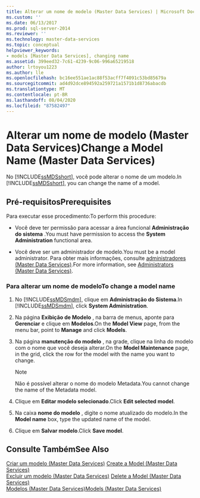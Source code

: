 ```yaml
---
title: Alterar um nome de modelo (Master Data Services) | Microsoft Docs
ms.custom: ''
ms.date: 06/13/2017
ms.prod: sql-server-2014
ms.reviewer: ''
ms.technology: master-data-services
ms.topic: conceptual
helpviewer_keywords:
- models [Master Data Services], changing name
ms.assetid: 399eed32-7c61-4239-9c06-996a65219518
author: lrtoyou1223
ms.author: lle
ms.openlocfilehash: bc16ee551ae1ac88f53acff7f4091c53bd85679a
ms.sourcegitcommit: ad4d92dce894592a259721a1571b1d8736abacdb
ms.translationtype: MT
ms.contentlocale: pt-BR
ms.lasthandoff: 08/04/2020
ms.locfileid: "87582497"
---
```

# <a name="change-a-model-name-master-data-services"></a><span data-ttu-id="65df2-102">Alterar um nome de modelo (Master Data Services)</span><span class="sxs-lookup"><span data-stu-id="65df2-102">Change a Model Name (Master Data Services)</span></span>
  <span data-ttu-id="65df2-103">No [!INCLUDE[ssMDSshort](../includes/ssmdsshort-md.md)], você pode alterar o nome de um modelo.</span><span class="sxs-lookup"><span data-stu-id="65df2-103">In [!INCLUDE[ssMDSshort](../includes/ssmdsshort-md.md)], you can change the name of a model.</span></span>  
  
## <a name="prerequisites"></a><span data-ttu-id="65df2-104">Pré-requisitos</span><span class="sxs-lookup"><span data-stu-id="65df2-104">Prerequisites</span></span>  
 <span data-ttu-id="65df2-105">Para executar esse procedimento:</span><span class="sxs-lookup"><span data-stu-id="65df2-105">To perform this procedure:</span></span>  
  
-   <span data-ttu-id="65df2-106">Você deve ter permissão para acessar a área funcional **Administração do sistema** .</span><span class="sxs-lookup"><span data-stu-id="65df2-106">You must have permission to access the **System Administration** functional area.</span></span>  
  
-   <span data-ttu-id="65df2-107">Você deve ser um administrador de modelo.</span><span class="sxs-lookup"><span data-stu-id="65df2-107">You must be a model administrator.</span></span> <span data-ttu-id="65df2-108">Para obter mais informações, consulte [administradores &#40;Master Data Services&#41;](administrators-master-data-services.md).</span><span class="sxs-lookup"><span data-stu-id="65df2-108">For more information, see [Administrators &#40;Master Data Services&#41;](administrators-master-data-services.md).</span></span>  
  
### <a name="to-change-a-model-name"></a><span data-ttu-id="65df2-109">Para alterar um nome de modelo</span><span class="sxs-lookup"><span data-stu-id="65df2-109">To change a model name</span></span>  
  
1.  <span data-ttu-id="65df2-110">No [!INCLUDE[ssMDSmdm](../includes/ssmdsmdm-md.md)], clique em **Administração do Sistema**.</span><span class="sxs-lookup"><span data-stu-id="65df2-110">In [!INCLUDE[ssMDSmdm](../includes/ssmdsmdm-md.md)], click **System Administration**.</span></span>  
  
2.  <span data-ttu-id="65df2-111">Na página **Exibição de Modelo** , na barra de menus, aponte para **Gerenciar** e clique em **Modelos**.</span><span class="sxs-lookup"><span data-stu-id="65df2-111">On the **Model View** page, from the menu bar, point to **Manage** and click **Models**.</span></span>  
  
3.  <span data-ttu-id="65df2-112">Na página **manutenção do modelo** , na grade, clique na linha do modelo com o nome que você deseja alterar.</span><span class="sxs-lookup"><span data-stu-id="65df2-112">On the **Model Maintenance** page, in the grid, click the row for the model with the name you want to change.</span></span>  
  
    > [!NOTE]  
    >  <span data-ttu-id="65df2-113">Não é possível alterar o nome do modelo Metadata.</span><span class="sxs-lookup"><span data-stu-id="65df2-113">You cannot change the name of the Metadata model.</span></span>  
  
4.  <span data-ttu-id="65df2-114">Clique em **Editar modelo selecionado**.</span><span class="sxs-lookup"><span data-stu-id="65df2-114">Click **Edit selected model**.</span></span>  
  
5.  <span data-ttu-id="65df2-115">Na caixa **nome do modelo** , digite o nome atualizado do modelo.</span><span class="sxs-lookup"><span data-stu-id="65df2-115">In the **Model name** box, type the updated name of the model.</span></span>  
  
6.  <span data-ttu-id="65df2-116">Clique em **Salvar modelo**.</span><span class="sxs-lookup"><span data-stu-id="65df2-116">Click **Save model**.</span></span>  
  
## <a name="see-also"></a><span data-ttu-id="65df2-117">Consulte Também</span><span class="sxs-lookup"><span data-stu-id="65df2-117">See Also</span></span>  
 <span data-ttu-id="65df2-118">[Criar um modelo &#40;Master Data Services&#41;](../../2014/master-data-services/create-a-model-master-data-services.md) </span><span class="sxs-lookup"><span data-stu-id="65df2-118">[Create a Model &#40;Master Data Services&#41;](../../2014/master-data-services/create-a-model-master-data-services.md) </span></span>  
 <span data-ttu-id="65df2-119">[Excluir um modelo &#40;Master Data Services&#41;](../../2014/master-data-services/delete-a-model-master-data-services.md) </span><span class="sxs-lookup"><span data-stu-id="65df2-119">[Delete a Model &#40;Master Data Services&#41;](../../2014/master-data-services/delete-a-model-master-data-services.md) </span></span>  
 [<span data-ttu-id="65df2-120">Modelos &#40;Master Data Services&#41;</span><span class="sxs-lookup"><span data-stu-id="65df2-120">Models &#40;Master Data Services&#41;</span></span>](../../2014/master-data-services/models-master-data-services.md)  
  
  
